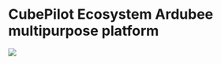 # CubePilot Ecosystem Ardubee multipurpose platform

![](<../.gitbook/assets/CubePilot Ecosystem Ardubee multipurpose platform(EN-RGB-4098x5464dpi-20220128)-Final.jpg>)
